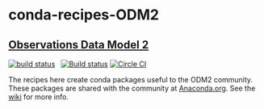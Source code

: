 # conda-recipes-ODM2

## [Observations Data Model 2](https://github.com/ODM2)


[![build status](https://img.shields.io/travis/ocefpaf/conda-recipes-ODM2/master.svg?style=flat)](https://travis-ci.org/ocefpaf/conda-recipes-ODM2)
<span>&nbsp;</span>
[![Build status](https://ci.appveyor.com/api/projects/status/a07tat5ur8gtducq/branch/master?svg=true)](https://ci.appveyor.com/project/ocefpaf/conda-recipes-odm2/branch/master)
[![Circle CI](https://circleci.com/gh/ocefpaf/conda-recipes-ODM2/tree/master.svg?style=svg)](https://circleci.com/gh/ocefpaf/conda-recipes-ODM2/tree/master)


The recipes here create conda packages useful to the ODM2 community.
These packages are shared with the community at
[Anaconda.org](https://anaconda.org/ODM2).
See the [wiki](https://github.com/ODM2/conda-recipes-ODM2/wiki) for more info.
